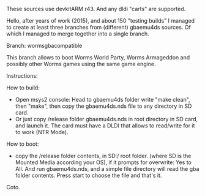 These sources use devkitARM r43. And any dldi "carts" are supported.

Hello, after years of work (2015), and about 150 "testing builds" I managed to create at least three branches from (different) gbaemu4ds sources. Of which I managed to merge together into
a single branch.

Branch: wormsgbacompatible

This branch allows to boot Worms World Party, Worms Armageddon and possibly other Worms games using the same game engine.

Instructions:

How to build: 
 - Open msys2 console: Head to gbaemu4ds folder write "make clean", then "make", then copy the gbaemu4ds.nds file to any directory in SD card.
 - Or just copy /release folder gbaemu4ds.nds in root directory in SD card, and launch it. The card must have a DLDI that allows to read/write for it to work (NTR Mode).


How to boot: 
 - copy the /release folder contents, in SD:/ root folder. (where SD is the Mounted Media according your OS), if it prompts for overwrite: Yes to All. 
   And run gbaemu4ds.nds, and a simple file directory will read the gba folder contents. Press start to choose the file and that's it.
 
 
 Coto.